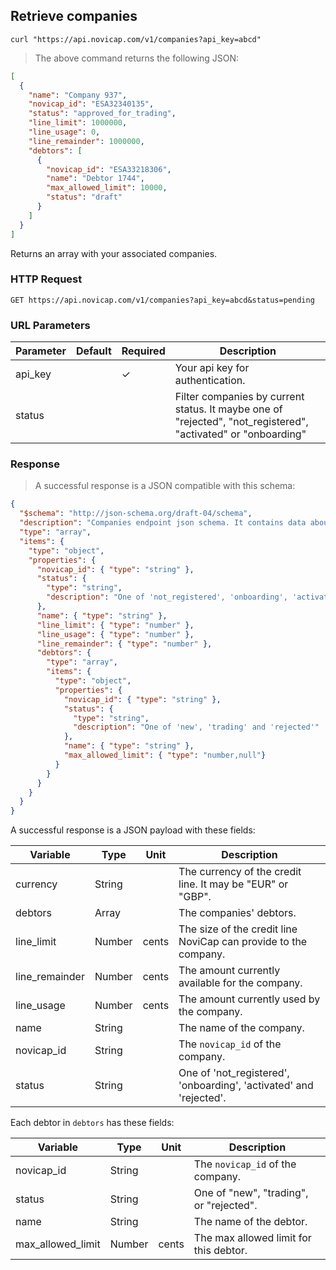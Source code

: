 ## Retrieve companies

```shell
curl "https://api.novicap.com/v1/companies?api_key=abcd"
```

> The above command returns the following JSON:

```json
[
  {
    "name": "Company 937",
    "novicap_id": "ESA32340135",
    "status": "approved_for_trading",
    "line_limit": 1000000,
    "line_usage": 0,
    "line_remainder": 1000000,
    "debtors": [
      {
        "novicap_id": "ESA33218306",
        "name": "Debtor 1744",
        "max_allowed_limit": 10000,
        "status": "draft"
      }
    ]
  }
]
```

Returns an array with your associated companies.

### HTTP Request

`GET https://api.novicap.com/v1/companies?api_key=abcd&status=pending`

### URL Parameters

Parameter            | Default | Required | Description
---------------------|---------|----------|--------------------------------------------------------
api_key              |         | ✓        | Your api key for authentication.
status               |         |          | Filter companies by current status. It maybe one of "rejected", "not_registered", "activated" or "onboarding"

### Response

> A successful response is a JSON compatible with this schema:

```json
{
  "$schema": "http://json-schema.org/draft-04/schema",
  "description": "Companies endpoint json schema. It contains data about partner's companies and debtors",
  "type": "array",
  "items": {
    "type": "object",
    "properties": {
      "novicap_id": { "type": "string" },
      "status": {
        "type": "string",
        "description": "One of 'not_registered', 'onboarding', 'activated' and 'rejected'"
      },
      "name": { "type": "string" },
      "line_limit": { "type": "number" },
      "line_usage": { "type": "number" },
      "line_remainder": { "type": "number" },
      "debtors": {
        "type": "array",
        "items": {
          "type": "object",
          "properties": {
            "novicap_id": { "type": "string" },
            "status": {
              "type": "string",
              "description": "One of 'new', 'trading' and 'rejected'"
            },
            "name": { "type": "string" },
            "max_allowed_limit": { "type": "number,null"}
          }
        }
      }
    }
  }
}
```

A successful response is a JSON payload with these fields:

Variable       | Type   | Unit  | Description
---------------|--------|-------|-------------------------------------------------------------------
currency       | String |       | The currency of the credit line. It may be "EUR" or "GBP".
debtors        | Array  |       | The companies' debtors.
line_limit     | Number | cents | The size of the credit line NoviCap can provide to the company.
line_remainder | Number | cents | The amount currently available for the company.
line_usage     | Number | cents | The amount currently used by the company.
name           | String |       | The name of the company.
novicap_id     | String |       | The `novicap_id` of the company.
status         | String |       | One of 'not_registered', 'onboarding', 'activated' and 'rejected'.
Each debtor in `debtors` has these fields:

Variable          | Type   | Unit         | Description
------------------|--------|--------------|------------------------------------------------------------------------------------------------
novicap_id        | String |              | The `novicap_id` of the company.
status            | String |              | One of "new", "trading", or "rejected".
name              | String |              | The name of the debtor.
max_allowed_limit | Number |  cents       | The max allowed limit for this debtor.
